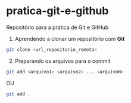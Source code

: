 # pratica-git-e-github
Repositório para a prática de Git e GitHub

1. Aprendendo a clonar um repositório com **Git**

```bash
git clone <url_repositorio_remoto>
```

2. Preparando os arquivos para o commit

```bash
git add <arquivo1> <arquivo2> ... <arquivoN>
```
OU
```bash
git add .
```
